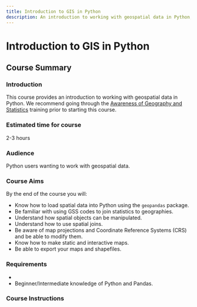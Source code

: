 ```yaml
---
title: Introduction to GIS in Python
description: An introduction to working with geospatial data in Python, for existing Python users.
---
```

# Introduction to GIS in Python

## Course Summary
### Introduction
This course provides an introduction to working with geospatial data in Python. 
We recommend going through the [Awareness of Geography and Statistics](https://onsgeo.github.io/training/_docs/awareness_of_geog_and_stats.html) training prior to starting this course.

### Estimated time for course
2-3 hours

### Audience
Python users wanting to work with geospatial data.

### Course Aims
By the end of the course you will:
  
* Know how to load spatial data into Python using the `geopandas` package.
* Be familiar with using GSS codes to join statistics to geographies.
* Understand how spatial objects can be manipulated.
* Understand how to use spatial joins.
* Be aware of map projections and Coordinate Reference Systems (CRS) and be able to modify them.
* Know how to make static and interactive maps.
* Be able to export your maps and shapefiles.

### Requirements
* 
* Beginner/Intermediate knowledge of Python and Pandas.

### Course Instructions

